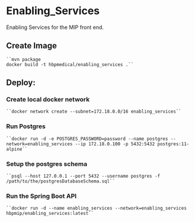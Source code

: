 # Enabling_Services
Enabling Services for the MIP front end.

## Create Image
	``mvn package
	docker build -t hbpmedical/enabling_services .``


## Deploy:

### Create local docker network

	``docker network create --subnet=172.18.0.0/16 enabling_services``

### Run Postgres
	
	``docker run -d -e POSTGRES_PASSWORD=password --name postgres --network=enabling_services --ip 172.18.0.100 -p 5432:5432 postgres:11-alpine``

### Setup the postgres schema

	``psql --host 127.0.0.1 --port 5432 --username postgres -f /path/to/the/postgresDatabaseSchema.sql``


### Run the Spring Boot API
	
	``docker run -d --name enabling_services --network=enabling_services hbpmip/enabling_services:latest``